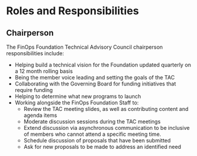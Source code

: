 # Roles and Responsibilities

## Chairperson

The FinOps Foundation Technical Advisory Council chairperson responsibilities include:

  * Helping build a technical vision for the Foundation updated quarterly on a 12 month rolling basis
  * Being the member voice leading and setting the goals of the TAC
  * Collaborating with the Governing Board for funding initiatives that require funding
  * Helping to determine what new programs to launch
  * Working alongside the FinOps Foundation Staff to:
      * Review the TAC meeting slides, as well as contributing content and agenda items
      * Moderate discussion sessions during the TAC meetings
      * Extend discussion via asynchronous communication to be inclusive of members who cannot attend a specific meeting time.
      * Schedule discussion of proposals that have been submitted
      * Ask for new proposals to be made to address an identified need
